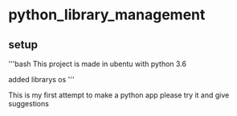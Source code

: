 # python_library_management

## setup
'''bash
  This project is made in ubentu 
  with python 3.6
  
  added librarys
    os
 '''
 
 
This is my first attempt to make a python app please try it and give suggestions
